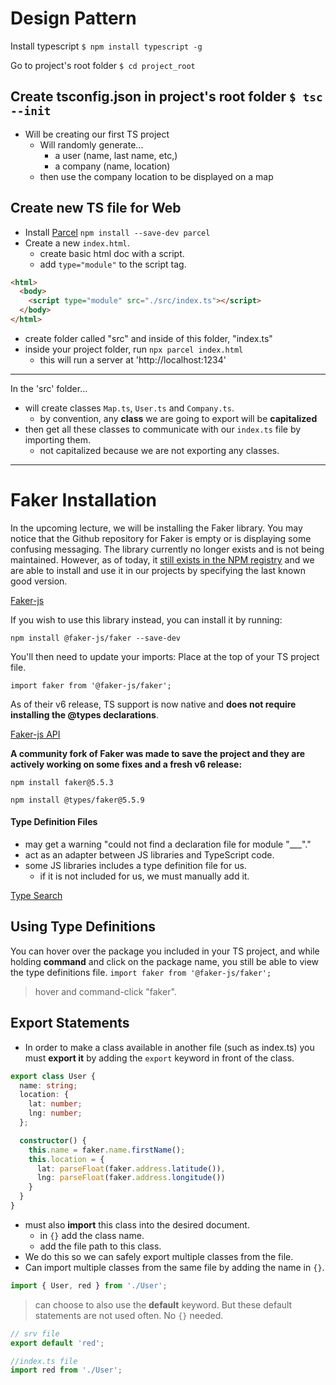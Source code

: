# Design Pattern

Install typescript
`$ npm install typescript -g `  
 
Go to project's root folder
`$ cd project_root` 

Create tsconfig.json in project's root folder
`$ tsc --init`
---
- Will be creating our first TS project
  - Will randomly generate...
    - a user (name, last name, etc,)
    - a company (name, location)
  - then use the company location to be displayed on a map

## Create new TS file for Web

- Install [Parcel](https://www.npmjs.com/package/parcel) 
  `npm install --save-dev parcel`
- Create a new `index.html`.
  - create basic html doc with a script.
  - add `type="module"` to the script tag.
```html
<html>
  <body>
    <script type="module" src="./src/index.ts"></script>
  </body>
</html>
```

- create folder called "src" and inside of this folder, "index.ts"
- inside your project folder, run `npx parcel index.html`
  - this will run a server at 'http://localhost:1234'

---

In the 'src' folder...
- will create classes `Map.ts`, `User.ts` and `Company.ts`.
  - by convention, any **class** we are going to export will be **capitalized**
- then get all these classes to communicate with our `index.ts` file by importing them.
  - not capitalized because we are not exporting any classes. 

---

# Faker Installation

In the upcoming lecture, we will be installing the Faker library. You may notice that the Github repository for Faker is empty or is displaying some confusing messaging. The library currently no longer exists and is not being maintained. However, as of today, it [still exists in the NPM registry](https://www.npmjs.com/package/faker/v/5.5.3) and we are able to install and use it in our projects by specifying the last known good version.

[Faker-js](https://github.com/faker-js/faker)

If you wish to use this library instead, you can install it by running:

`npm install @faker-js/faker --save-dev`

You'll then need to update your imports: Place at the top of your TS project file.

`import faker from '@faker-js/faker';`

As of their v6 release, TS support is now native and **does not require installing the @types declarations**.

[Faker-js API](https://github.com/faker-js/faker#api)

**A community fork of Faker was made to save the project and they are actively working on some fixes and a fresh v6 release:**
 
`npm install faker@5.5.3`

`npm install @types/faker@5.5.9`


#### Type Definition Files
- may get a warning "could not find a declaration file for module "___"."
- act as an adapter between JS libraries and TypeScript code. 
- some JS libraries includes a type definition file for us. 
  - if it is not included for us, we must manually add it.

[Type Search](https://www.typescriptlang.org/dt/search?search=)

## Using Type Definitions

You can hover over the package you included in your TS project, and while holding **command** and click on the package name, you still be able to view the type definitions file. 
`import faker from '@faker-js/faker';`
> hover and command-click "faker".

## Export Statements
- In order to make a class available in another file (such as index.ts) you must **export it** by adding the `export` keyword in front of the class.
```typescript
export class User {
  name: string;
  location: {
    lat: number;
    lng: number;
  };

  constructor() {
    this.name = faker.name.firstName();
    this.location = {
      lat: parseFloat(faker.address.latitude()),
      lng: parseFloat(faker.address.longitude())
    }
  }
}
```
- must also **import** this class into the desired document. 
  - in `{}` add the class name.
  - add the file path to this class.
- We do this so we can safely export multiple classes from the file.
- Can import multiple classes from the same file by adding the name in `{}`.
```typescript
import { User, red } from './User';
```

> can choose to also use the **default** keyword. But these default statements are not used often. 
> No `{}` needed.
```typescript
// srv file
export default 'red';

//index.ts file
import red from './User';
```